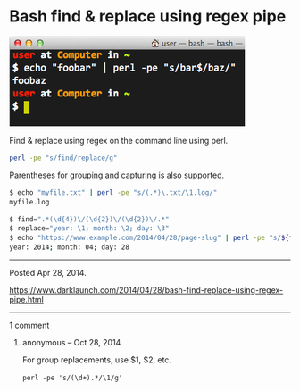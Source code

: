 # Bash find & replace using regex pipe

<img alt="Bash Find & Replace" src="/img/uploads/2014-04/bash-find-replace-regex.png" />

Find & replace using regex on the command line using perl.
```sh
perl -pe "s/find/replace/g"
```

Parentheses for grouping and capturing is also supported.

```sh
$ echo "myfile.txt" | perl -pe "s/(.*)\.txt/\1.log/"
myfile.log
```

```sh
$ find=".*(\d{4})\/(\d{2})\/(\d{2})\/.*"
$ replace="year: \1; month: \2; day: \3"
$ echo "https://www.example.com/2014/04/28/page-slug" | perl -pe "s/${find}/${replace}/"
year: 2014; month: 04; day: 28
```

---

Posted Apr 28, 2014.

https://www.darklaunch.com/2014/04/28/bash-find-replace-using-regex-pipe.html

---

1 comment

<ol><li><div>

anonymous &ndash; Oct 28, 2014<div>

For group replacements, use $1, $2, etc.

`perl -pe 's/(\d+).*/\1/g'`

</div></div></li></ol>